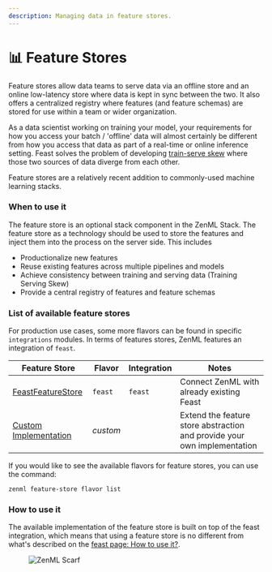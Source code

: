 ```yaml
---
description: Managing data in feature stores.
---
```


# 📊 Feature Stores

Feature stores allow data teams to serve data via an offline store and an online low-latency store where data is kept in sync between the two. It also offers a centralized registry where features (and feature schemas) are stored for use within a team or wider organization.

As a data scientist working on training your model, your requirements for how you access your batch / 'offline' data will almost certainly be different from how you access that data as part of a real-time or online inference setting. Feast solves the problem of developing [train-serve skew](https://ploomber.io/blog/train-serve-skew/) where those two sources of data diverge from each other.

Feature stores are a relatively recent addition to commonly-used machine learning stacks.

### When to use it

The feature store is an optional stack component in the ZenML Stack. The feature store as a technology should be used to store the features and inject them into the process on the server side. This includes

* Productionalize new features
* Reuse existing features across multiple pipelines and models
* Achieve consistency between training and serving data (Training Serving Skew)
* Provide a central registry of features and feature schemas

### List of available feature stores

For production use cases, some more flavors can be found in specific `integrations` modules. In terms of features stores, ZenML features an integration of `feast`.

| Feature Store                      | Flavor   | Integration | Notes                                                                    |
| ---------------------------------- | -------- | ----------- | ------------------------------------------------------------------------ |
| [FeastFeatureStore](feast.md)      | `feast`  | `feast`     | Connect ZenML with already existing Feast                                |
| [Custom Implementation](custom.md) | _custom_ |             | Extend the feature store abstraction and provide your own implementation |

If you would like to see the available flavors for feature stores, you can use the command:

```shell
zenml feature-store flavor list
```

### How to use it

The available implementation of the feature store is built on top of the feast integration, which means that using a feature store is no different from what's described on the [feast page: How to use it?](feast.md#how-do-you-use-it).

<figure><img src="https://static.scarf.sh/a.png?x-pxid=f0b4f458-0a54-4fcd-aa95-d5ee424815bc" alt="ZenML Scarf"><figcaption></figcaption></figure>
